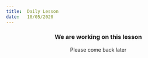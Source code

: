 ```yaml
---
title:  Daily Lesson
date:   10/05/2020
---
```


### <center>We are working on this lesson</center>
<center>Please come back later</center>
